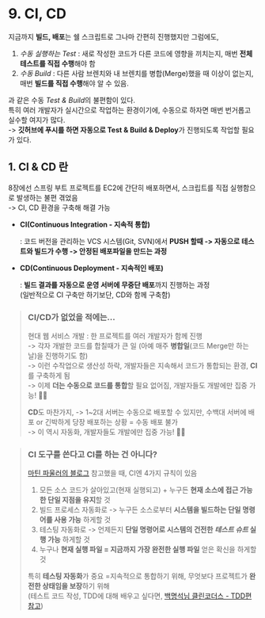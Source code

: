 # 9. CI, CD

지금까지 **빌드, 배포**는 쉘 스크립트로 그나마 간편히 진행했지만 그럼에도,  

1. *수동 실행하는 Test* : 새로 작성한 코드가 다른 코드에 영향을 끼치는지, 매번 **전체 테스트를 직접 수행**해야 함
2. *수동 Build* : 다른 사람 브렌치와 내 브렌치를 병합(Merge)했을 때 이상이 없는지, 매번 **빌드를 직접 수행**해야 알 수 있음.

과 같은 수동 *Test & Build*의 불편함이 있다.  
특히 여러 개발자가 실시간으로 작업하는 환경이기에, 수동으로 하자면 매번 번거롭고 실수할 여지가 많다.  
-> **깃허브에 푸시를 하면 자동으로 Test & Build & Deploy**가 진행되도록 작업할 필요가 있다.

## 1. CI & CD 란

8장에선 스프링 부트 프로젝트를 EC2에 간단히 배포하면서, 스크립트를 직접 실행함으로 발생하는 불편 겪었음  
-> CI, CD 환경을 구축해 해결 가능   

- **CI(Continuous Integration - 지속적 통합)** 

    : 코드 버전을 관리하는 VCS 시스템(Git, SVN)에서 **PUSH 할때 -> 자동으로 테스트와 빌드가 수행 -> 안정된 배포파일을 만드는 과정** 

- **CD(Continuous Deployment - 지속적인 배포)** 

    : **빌드 결과를 자동으로 운영 서버에 무중단 배포**까지 진행하는 과정  
    (일반적으로 CI 구축만 하기보단, CD와 함께 구축함)


> ### CI/CD가 없었을 적에는...
>
> 현대 웹 서비스 개발 : 한 프로젝트를 여러 개발자가 함께 진행  
> -> 각자 개발한 코드를 합칠때가 큰 일 (아예 매주 **병합일**(코드 Merge만 하는 날)을 진행하기도 함)  
> -> 이런 수작업으로 생산성 하락, 개발자들은 지속해서 코드가 통합되는 환경, **CI**를 구축하게 됨  
> -> 이제 **더는 수동으로 코드를 통합**할 필요 없어짐, 개발자들도 개발에만 집중 가능! 🐱‍💻 
>
> **CD**도 마찬가지,
> -> 1~2대 서버는 수동으로 배포할 수 있지만, 수백대 서버에 배포 or 긴박하게 당장 배포하는 상황 = 수동 배포 불가    
> -> 이 역시 자동화, 개발자들도 개발에만 집중 가능! 🐱‍💻

> ### CI 도구를 쓴다고 CI를 하는 건 아니다?
>
> [마틴 파울러의 블로그](https://johngrib.github.io/wiki/Continuous-Integration/) 참고했을 때, CI엔 4가지 규칙이 있음
>
> 1. 모든 소스 코드가 살아있고(현재 실행되고) + 누구든 **현재 소스에 접근 가능한 단일 지점을 유지**할 것
> 2. 빌드 프로세스 자동화로 -> 누구든 소스로부터 **시스템을 빌드하는 단일 명령어를 사용 가능** 하게할 것
> 3. 테스팅 자동화로 -> 언제든지 **단일 명령어로 시스템의 건전한 _테스트 슈트_ 실행 가능** 하게할 것 
> 4. 누구나 **현재 실행 파일 = 지금까지 가장 완전한 실행 파일** 얻은 확신을 하게할 것
>
> 특히 **테스팅 자동화**가 중요 =지속적으로 통합하기 위해, 무엇보다 프로젝트가 **완전한 상태임을 보장**하기 위해  
> (테스트 코드 작성, TDD에 대해 배우고 싶다면, [백명석님 클린코더스 - TDD편 참고](https://www.youtube.com/channel/UCkdVHy6DWwmEim-xjy81x8A/videos))
